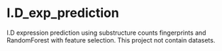 # I.D_exp_prediction

I.D expression prediction using substructure counts fingerprints and RandomForest with feature selection.
This project not contain datasets.
